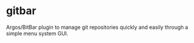 # gitbar
Argos/BitBar plugin to manage git repositories quickly and easily through a simple menu system GUI.
